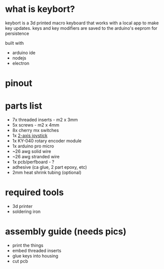 # what is keybort?
keybort is a 3d printed macro keyboard that works with a local app to make key updates. keys and key modifiers are saved to the arduino's eeprom for persistence  

built with
* arduino ide
* nodejs
* electron

# pinout

# parts list
* 7x threaded inserts - m2 x 3mm
* 5x screws - m2 x 4mm
* 8x cherry mx switches
* 1x <a href="https://www.amazon.com/dp/B07PZVDKWD">2-axis joystick</a>
* 1x KY-040 rotary encoder module
* 1x arduino pro micro
* ~26 awg solid wire
* ~26 awg stranded wire
* 1x pcb/perfboard - ?
* adhesive (ca glue, 2 part epoxy, etc)
* 2mm heat shrink tubing (optional)


# required tools
* 3d printer
* soldering iron

# assembly guide (needs pics)
* print the things
* embed threaded inserts
* glue keys into housing
* cut pcb 